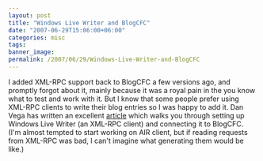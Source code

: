 ```yaml
---
layout: post
title: "Windows Live Writer and BlogCFC"
date: "2007-06-29T15:06:00+06:00"
categories: misc 
tags: 
banner_image: 
permalink: /2007/06/29/Windows-Live-Writer-and-BlogCFC
---
```


I added XML-RPC support back to BlogCFC a few versions ago, and promptly forgot about it, mainly because it was a royal pain in the you know what to test and work with it. But I know that some people prefer using XML-RPC clients to write their blog entries so I was happy to add it. Dan Vega has written an excellent <a href="http://www.danvega.org/blog/index.cfm/2007/6/29/Windows-Live-Writer-amp-BlogCFC-Part-II">article</a> which walks you through setting up Windows Live Writer (an XML-RPC client) and connecting it to BlogCFC. (I'm almost tempted to start working on AIR client, but if reading requests from XML-RPC was bad, I can't imagine what generating them would be like.)